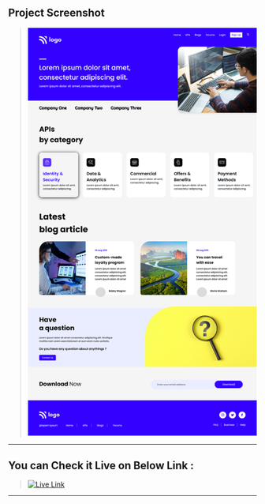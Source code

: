 ## Project Screenshot

> ![SS](./SS%20of%20the%20Project.png)

---

## You can Check it Live on Below Link :

> [![Live Link](https://img.shields.io/badge/DEPLOYED-LINK-green)](https://developer-landing-page-sj.netlify.app/)

---
